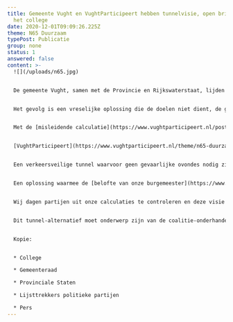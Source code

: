 ```yaml
---
title: Gemeente Vught en VughtParticipeert hebben tunnelvisie, open brief aan
  het college
date: 2020-12-01T09:09:26.225Z
theme: N65 Duurzaam
typePost: Publicatie
group: none
status: 1
answered: false
content: >-
  ![](/uploads/n65.jpg)


  De gemeente Vught, samen met de Provincie en Rijkswaterstaat, lijden al jaren aan tunnelvisie. Zij weigeren links en rechts te kijken naar oplossingen die in het belang zijn van de gehele samenleving. De tunnelvariant werd vele jaren geleden afgewezen, op basis van toen heersende meningen en beperkingen. Beperkingen waaraan tot op de dag van vandaag wordt vastgehouden. 


  Het gevolg is een vreselijke oplossing die de doelen niet dient, de gemeente een fortuin gaat kosten en voor de Provincie en Rijkswaterstaat direct na de oplevering een hoofdpijndossier gaat opleveren: files, ongelukken en geen mogelijkheden om te verbeteren, alles in beton gegoten. Dat allemaal omdat zij niet willen luisteren naar andere meningen en niet willen geloven in andere mogelijkheden. 


  Met de [misleidende calculatie](https://www.vughtparticipeert.nl/post/prijscalculatie-van-woesik-voor-tunnelvariant-was-veel-te-hoog/08c64e4987f4111b7f67154a5f67620d#main) van van Woesik heeft men de gemeenteraad in mei willen laten geloven dat een tunnel meer dan €400 miljoen zal gaan kosten. Uit een nieuwe calculatie blijkt dat voor het budget voor een halfopen verkeersgoot een veilige tunnelvariant mogelijk is. 


  [VughtParticipeert](https://www.vughtparticipeert.nl/theme/n65-duurzaam/cdc5a80c3ce350644c8f5723b06e3f99#main) heeft in samenwerking met [Stichting Comité N65](http://n65.nl/) en een groep experts de laatste weken hard gewerkt vanuit een andere en realistische tunnelvisie: een tunnel voor doorgaand verkeer, veel veiliger zonder aansluitingen ín de tunnel, het N65-gebied daarboven weer voor de inwoners en de beloofde verbetering van de leefbaarheid voor Vught. 


  Een verkeersveilige tunnel waarvoor geen gevaarlijke ovondes nodig zijn, waardoor de oversteekbaarheid en verkeersveiligheid wél worden vergroot, geluidsoverlast wél wordt beperkt en het verkeer in het dorp niet toeneemt. 


  Een oplossing waarmee de [belofte van onze burgemeester](https://www.youtube.com/watch?v=DxiAuIwaXms) uit 2012 kan worden ingelost: alles onder de grond en op kosten van Den Haag, Vught betaalt maximaal €10 miljoen voor het aanharken van de ruimte bovenop de tunnel.


  Wij dagen partijen uit onze calculaties te controleren en deze visie samen met ons verder uit te werken voor het bereiken van de juist voor Vught belangrijke doelen en de mogelijkheden van het herontwikkelen van het N65-gebied.


  Dit tunnel-alternatief moet onderwerp zijn van de coalitie-onderhandelingen, zodat de partijen weten waar de vrienden zitten en de kiezers merken dat hun stem telt.


  Kopie:


  * College 

  * Gemeenteraad

  * Provinciale Staten

  * Lijsttrekkers politieke partijen

  * Pers
---
```

